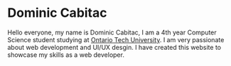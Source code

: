 # Dominic Cabitac
Hello everyone, my name is Dominic Cabitac, I am a 4th year Computer Science student studying at [Ontario Tech University](https://ontariotechu.ca/).
I am very passionate about web development and UI/UX desgin. I have created this website to showcase my skills as a web developer.
